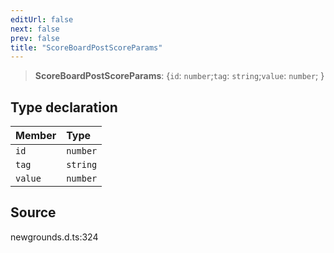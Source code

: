 ```yaml
---
editUrl: false
next: false
prev: false
title: "ScoreBoardPostScoreParams"
---
```


> **ScoreBoardPostScoreParams**: \{`id`: `number`;`tag`: `string`;`value`: `number`;  }

## Type declaration

| Member | Type |
| :------ | :------ |
| `id` | `number` |
| `tag` | `string` |
| `value` | `number` |

## Source

newgrounds.d.ts:324
